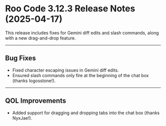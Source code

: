 # Roo Code 3.12.3 Release Notes (2025-04-17)

This release includes fixes for Gemini diff edits and slash commands, along with a new drag-and-drop feature.

---

## Bug Fixes

*   Fixed character escaping issues in Gemini diff edits.
*   Ensured slash commands only fire at the beginning of the chat box (thanks logosstone!).

---

## QOL Improvements

*   Added support for dragging and dropping tabs into the chat box (thanks NyxJae!).